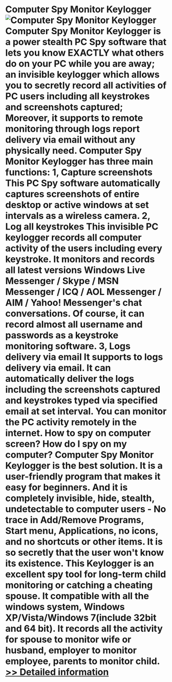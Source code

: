 # Computer Spy Monitor Keylogger<br />![Computer Spy Monitor Keylogger](https://mycommerce.akamaized.net/api/pimages/P300773343/BIG/300773343.JPG)<br />Computer Spy Monitor Keylogger is a power stealth PC Spy software that lets you know EXACTLY what others do on your PC while you are away; an invisible keylogger which allows you to secretly record all activities of PC users including all keystrokes and screenshots captured; Moreover, it supports to remote monitoring through logs report delivery via email without any physically need. Computer Spy Monitor Keylogger has three main functions: 1, Capture screenshots This PC Spy software automatically captures screenshots of entire desktop or active windows at set intervals as a wireless camera. 2, Log all keystrokes This invisible PC keylogger records all computer activity of the users including every keystroke. It monitors and records all latest versions Windows Live Messenger / Skype / MSN Messenger / ICQ / AOL Messenger / AIM / Yahoo! Messenger's chat conversations. Of course, it can record almost all username and passwords as a keystroke monitoring software. 3, Logs delivery via email It supports to logs delivery via email. It can automatically deliver the logs including the screenshots captured and keystrokes typed via specified email at set interval. You can monitor the PC activity remotely in the internet. How to spy on computer screen? How do I spy on my computer? Computer Spy Monitor Keylogger is the best solution. It is a user-friendly program that makes it easy for beginners. And it is completely invisible, hide, stealth, undetectable to computer users - No trace in Add/Remove Programs, Start menu, Applications, no icons, and no shortcuts or other items. It is so secretly that the user won't know its existence. This Keylogger is an excellent spy tool for long-term child monitoring or catching a cheating spouse. It compatible with all the windows system, Windows XP/Vista/Windows 7(include 32bit and 64 bit). It records all the activity for spouse to monitor wife or husband, employer to monitor employee, parents to monitor child.<br />[>> Detailed information](https://secure.shareit.com/shareit/product.html?productid=300773343&affiliateid=200057808)